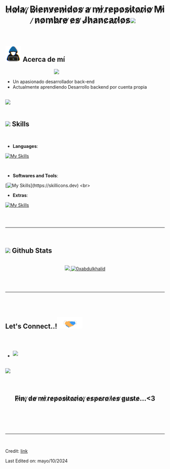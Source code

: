 <h1 align="center"><b>H̷o̷l̷a̷,̷ ̷B̷i̷e̷n̷v̷e̷n̷i̷d̷o̷s̷ ̷a̷ ̷m̷i̷ ̷r̷e̷p̷o̷s̷i̷t̷o̷r̷i̷o̷
̷M̷i̷ ̷n̷o̷m̷b̷r̷e̷ ̷e̷s̷ ̷J̷h̷a̷n̷c̷a̷r̷l̷o̷s̷</b><img src="https://media.giphy.com/media/hvRJCLFzcasrR4ia7z/giphy.gif" width="35"></h1>
<!--  -->
<p align="center">
</p>

<br>


	
## <picture><img src = "https://github.com/0xAbdulKhalid/0xAbdulKhalid/raw/main/assets/mdImages/about_me.gif" width = 50px></picture> **Acerca de mí**

<picture> <img align="right" src= "https://user-images.githubusercontent.com/74038190/225813708-98b745f2-7d22-48cf-9150-083f1b00d6c9.gif" width = 350px></picture>

<br>

- Un apasionado desarrollador back-end 
- Actualmente aprendiendo Desarrollo backend por cuenta propia
<br><br>

<img src="https://user-images.githubusercontent.com/73097560/115834477-dbab4500-a447-11eb-908a-139a6edaec5c.gif"><br><br>

## <img src="https://media2.giphy.com/media/QssGEmpkyEOhBCb7e1/giphy.gif?cid=ecf05e47a0n3gi1bfqntqmob8g9aid1oyj2wr3ds3mg700bl&rid=giphy.gif" width ="25"><b> Skills</b>
<br>

<p align="center">

- **Languages**:
    
[![My Skills](https://skillicons.dev/icons?i=py,fastaapi)](https://skillicons.dev)
 
<br>

- **Softwares and Tools**:


[![My Skills](https://skillicons.dev/icons?i=vscode,mysql,docker,)](https://skillicons.dev)
<br>

- **Extras**:

[![My Skills](https://skillicons.dev/icons?i=bash,git,github,linux )](https://skillicons.dev)  


</p>

<br>
<br>

-----

<br>


## <img src="https://media.giphy.com/media/iY8CRBdQXODJSCERIr/giphy.gif" width="35"><b> Github Stats </b>
<br>

<div align="center">

<a href="https://github.com/jhankpy">
  <img src="https://github-readme-stats.vercel.app/api?username=jhankpy&include_all_commits=true&count_private=true&show_icons=true&line_height=20&title_color=7A7ADB&icon_color=2234AE&text_color=D3D3D3&bg_color=0,000000,130F40" width="450"/>
  <img src="https://github-readme-stats.vercel.app/api/top-langs?username=jhankpy&show_icons=true&locale=en&layout=compact&line_height=20&title_color=7A7ADB&icon_color=2234AE&text_color=D3D3D3&bg_color=0,000000,130F40" width="375"  alt="0xabdulkhalid"/>

</a>
</div>

<br>
<br>
<br>

-----

<br>
<br>

## <b> Let's Connect..!</b><img src="https://github.com/0xAbdulKhalid/0xAbdulKhalid/raw/main/assets/mdImages/handshake.gif" width ="80">
<br>
<div align='left'>

<ul>


<br>

<li>
<a href="mailto:jhank1315@gmail.com" target="_blank">
<img src="https://img.shields.io/badge/gmail:  Jhankpy-%23EA4335.svg?style=for-the-badge&logo=gmail&logoColor=white" t=mail style="margin-bottom: 5px;" />
</a>
</li>
	
</ul>
</div>

<br>
<img src="https://user-images.githubusercontent.com/73097560/115834477-dbab4500-a447-11eb-908a-139a6edaec5c.gif">
<br>
<br>
<br>

<div align='center'>

## <b>F̷i̷n̷,̷ ̷d̷e̷ ̷m̷i̷ ̷r̷e̷p̷o̷s̷i̷t̷o̷r̷i̷o̷,̷ ̷e̷s̷p̷e̷r̷o̷ ̷l̷e̷s̷ ̷g̷u̷s̷t̷e̷...<3</b>

</div>
<br>
<br>
<br>
<br>

---

<br>

Credit: [link](https://github.com/jhankpy)

Last Edited on: mayo/10/2024
